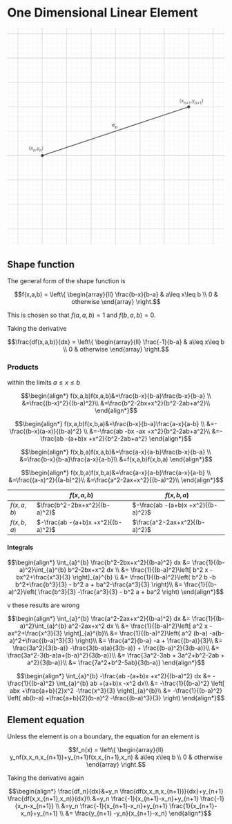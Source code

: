 # One Dimensional Linear Element

![nth element](./one-dimensional-linear-element.svg)

## Shape function

The general form of the shape function is
``` math
f(x,a,b) = \left\{
\begin{array}{ll}
      \frac{b-x}{b-a} & a\leq x\leq b \\
      0 & otherwise
\end{array} 
\right.
```

This is chosen so that $f(a,a,b)=1$ and $f(b,a,b)=0$.

Taking the derivative
``` math
\frac{df(x,a,b)}{dx} = \left\{
\begin{array}{ll}
      \frac{-1}{b-a} & a\leq x\leq b \\
      0 & otherwise
\end{array} 
\right.
```

### Products

within the limits $a\leq x\leq b$

``` math
\begin{align*}
f(x,a,b)f(x,a,b)&=\frac{b-x}{b-a}\frac{b-x}{b-a} \\
&=\frac{(b-x)^2}{(b-a)^2}\\
&=\frac{b^2-2bx+x^2}{b^2-2ab+a^2}\\
\end{align*}
```

``` math
\begin{align*}
f(x,a,b)f(x,b,a)&=\frac{b-x}{b-a}\frac{a-x}{a-b} \\
&=-\frac{(b-x)(a-x)}{(b-a)^2} \\
&=-\frac{ab -bx -ax +x^2}{b^2-2ab+a^2}\\
&=-\frac{ab -(a+b)x +x^2}{b^2-2ab+a^2}
\end{align*}
```

``` math
\begin{align*}
f(x,b,a)f(x,a,b)&=\frac{a-x}{a-b}\frac{b-x}{b-a} \\
&=\frac{b-x}{b-a}\frac{a-x}{a-b}\\
&=f(x,a,b)f(x,b,a)
\end{align*}
```

``` math
\begin{align*}
f(x,b,a)f(x,b,a)&=\frac{a-x}{a-b}\frac{a-x}{a-b} \\
&=\frac{(a-x)^2}{(a-b)^2}\\
&=\frac{a^2-2ax+x^2}{(b-a)^2}\\
\end{align*}
```

| | $f(x,a,b)$ | $f(x,b,a)$ | 
| - | - | - |
| $f(x,a,b)$ | $\frac{b^2-2bx+x^2}{(b-a)^2}$ | $-\frac{ab -(a+b)x +x^2}{(b-a)^2}$|
| $f(x,b,a)$ | $-\frac{ab -(a+b)x +x^2}{(b-a)^2}$ | $\frac{a^2-2ax+x^2}{(b-a)^2}$|

#### Integrals

``` math
\begin{align*}
\int_{a}^{b} \frac{b^2-2bx+x^2}{(b-a)^2} dx &= \frac{1}{(b-a)^2}\int_{a}^{b}  b^2-2bx+x^2 dx \\
&= \frac{1}{(b-a)^2}\left[ b^2 x -bx^2+\frac{x^3}{3} \right]_{a}^{b} \\
&= \frac{1}{(b-a)^2}\left( b^2 b -b b^2+\frac{b^3}{3} - b^2 a + ba^2-\frac{a^3}{3} \right)\\
&= \frac{1}{(b-a)^2}\left( \frac{b^3}{3} -\frac{a^3}{3} - b^2 a + ba^2 \right)
\end{align*}
```

v these results are wrong
``` math
\begin{align*}
\int_{a}^{b} \frac{a^2-2ax+x^2}{(b-a)^2} dx &= \frac{1}{(b-a)^2}\int_{a}^{b} a^2-2ax+x^2 dx \\
 &= \frac{1}{(b-a)^2}\left[ a^2 x -ax^2+\frac{x^3}{3} \right]_{a}^{b}\\
 &= \frac{1}{(b-a)^2}\left( a^2 (b-a) -a(b-a)^2+\frac{(b-a)^3}{3} \right)\\
 &= \frac{a^2}{b-a} -a + \frac{(b-a)}{3}\\
 &= \frac{3a^2}{3(b-a)} -\frac{3(b-a)a}{3(b-a)} + \frac{(b-a)^2}{3(b-a)}\\
 &= \frac{3a^2-3(b-a)a+(b-a)^2}{3(b-a)}\\
 &= \frac{3a^2-3ab + 3a^2+b^2-2ab + a^2}{3(b-a)}\\
&= \frac{7a^2+b^2-5ab}{3(b-a)}
\end{align*}
```

``` math
\begin{align*}
\int_{a}^{b} -\frac{ab -(a+b)x +x^2}{(b-a)^2} dx &= -\frac{1}{(b-a)^2} \int_{a}^{b} ab +(a+b)x -x^2 dx\\
&= -\frac{1}{(b-a)^2} \left[ abx +\frac{a+b}{2}x^2 -\frac{x^3}{3} \right]_{a}^{b}\\
&= -\frac{1}{(b-a)^2} \left( ab(b-a) +\frac{a+b}{2}(b-a)^2 -\frac{(b-a)^3}{3}  \right)
\end{align*}
```

## Element equation
Unless the element is on a boundary, the equation for an element is

``` math
f_n(x) = \left\{
\begin{array}{ll}
      y_nf(x,x_n,x_{n+1})+y_{n+1}f(x,x_{n+1},x_n) & a\leq x\leq b \\
      0 & otherwise
\end{array} 
\right.
```

Taking the derivative again

``` math
\begin{align*}
\frac{df_n}{dx}&=y_n \frac{df(x,x_n,x_{n+1})}{dx}+y_{n+1} \frac{df(x,x_{n+1},x_n)}{dx}\\
&=y_n \frac{-1}{x_{n+1}-x_n}+y_{n+1} \frac{-1}{x_n-x_{n+1}} \\
&=y_n \frac{-1}{x_{n+1}-x_n}+y_{n+1} \frac{1}{x_{n+1}-x_n}+y_{n+1} \\
&= \frac{y_{n+1} -y_n}{x_{n+1}-x_n}
\end{align*}
```
